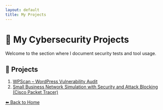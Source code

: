 ```yaml
---
layout: default
title: My Projects
---
```


# 💼 My Cybersecurity Projects

Welcome to the section where I document security tests and tool usage.

## 🔧 Projects

1. [ WPScan – WordPress Vulnerability Audit](projects/wpscan.html)
2. [ Small Business Network Simulation with Security and Attack Blocking (Cisco Packet Tracer)](projects/CiscoPacketTracer.html)


[⬅️ Back to Home](index.html)
